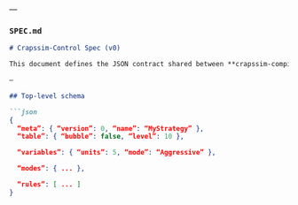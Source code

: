 —

### `SPEC.md`
```markdown
# Crapssim-Control Spec (v0)

This document defines the JSON contract shared between **crapssim-compiler** (exporter) and **crapssim-control** (runtime).

—

## Top-level schema

```json
{
  “meta”: { “version”: 0, “name”: “MyStrategy” },
  “table”: { “bubble”: false, “level”: 10 },

  “variables”: { “units”: 5, “mode”: “Aggressive” },

  “modes”: { ... },

  “rules”: [ ... ]
}
